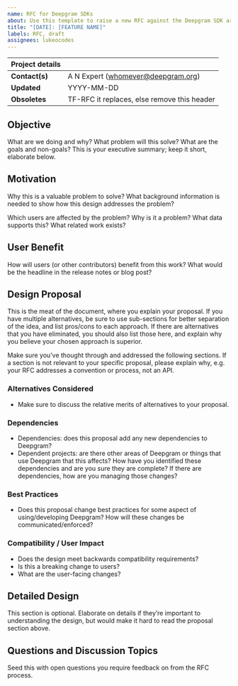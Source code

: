 ```yaml
---
name: RFC for Deepgram SDKs
about: Use this template to raise a new RFC against the Deepgram SDK architecture
title: "[DATE]: [FEATURE NAME]"
labels: RFC, draft
assignees: lukeocodes
---
```


| Project details |                                             |
| :-------------- | :------------------------------------------ |
| **Contact(s)**  | A N Expert (whomever@deepgram.org)          |
| **Updated**     | YYYY-MM-DD                                  |
| **Obsoletes**   | TF-RFC it replaces, else remove this header |

## Objective

What are we doing and why? What problem will this solve? What are the goals and
non-goals? This is your executive summary; keep it short, elaborate below.

## Motivation

Why this is a valuable problem to solve? What background information is needed
to show how this design addresses the problem?

Which users are affected by the problem? Why is it a problem? What data supports
this? What related work exists?

## User Benefit

How will users (or other contributors) benefit from this work? What would be the
headline in the release notes or blog post?

## Design Proposal

This is the meat of the document, where you explain your proposal. If you have
multiple alternatives, be sure to use sub-sections for better separation of the
idea, and list pros/cons to each approach. If there are alternatives that you
have eliminated, you should also list those here, and explain why you believe
your chosen approach is superior.

Make sure you’ve thought through and addressed the following sections. If a section is not relevant to your specific proposal, please explain why, e.g. your RFC addresses a convention or process, not an API.

### Alternatives Considered

- Make sure to discuss the relative merits of alternatives to your proposal.

### Dependencies

- Dependencies: does this proposal add any new dependencies to Deepgram?
- Dependent projects: are there other areas of Deepgram or things that use Deepgram that this affects? How have you identified these dependencies and are you sure they are complete? If there are dependencies, how are you managing those changes?

### Best Practices

- Does this proposal change best practices for some aspect of using/developing Deepgram? How will these changes be communicated/enforced?

### Compatibility / User Impact

- Does the design meet backwards compatibility requirements?
- Is this a breaking change to users?
- What are the user-facing changes?

## Detailed Design

This section is optional. Elaborate on details if they’re important to
understanding the design, but would make it hard to read the proposal section
above.

## Questions and Discussion Topics

Seed this with open questions you require feedback on from the RFC process.
